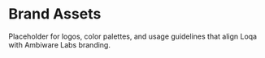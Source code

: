 # Brand Assets

Placeholder for logos, color palettes, and usage guidelines that align Loqa with Ambiware Labs branding.
